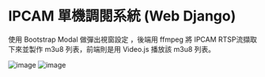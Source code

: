 # IPCAM 單機調閱系統 (Web Django)
使用 Bootstrap Modal 做彈出視窗設定 ，後端用 ffmpeg 將 IPCAM RTSP流擷取下來並製作 m3u8 列表，前端則是用 Video.js 播放該 m3u8 列表。

![image](https://user-images.githubusercontent.com/68286984/118292249-03ec0800-b50b-11eb-9084-fcad98a68118.png)
![image](https://user-images.githubusercontent.com/68286984/118292260-064e6200-b50b-11eb-8e43-f5a191606908.png)
